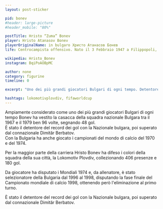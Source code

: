 ```yaml
---
layout: post-sticker

pid: bonev
#header: large-picture
#header_mobile: "80%"

postTitle: Hristo “Zuma” Bonev
player: Hristo Atanasov Bonev
playerOriginalName: in bulgaro Христо Aтанасов Бонев
life: Centrocampista offensivo. Nato il 3 Febbraio 1947 a Filippopoli, Bulgaria.

wikipedia: Hristo_Bonev
instagram: BqiPoAOBpMC

author: none
category: figurine
timeline: 0

excerpt: "Uno dei più grandi giocatori Bulgari di ogni tempo. Detentore del record dei gol con la Nazionale bulgara, poi superato dal connazionale Dimităr Berbatov."

hashtags: lokomotivplovdiv, fifaworldcup
---
```

Ampiamente considerato come uno dei più grandi giocatori Bulgari di ogni tempo Bonev ha vestito la casacca della squadra nazionale Bulgara tra il 1967 e il 1979 ben 96 ​​volte, segnando 48 gol.  
È stato il detentore del record dei gol con la Nazionale bulgara, poi superato dal connazionale Dimităr Berbatov.  
Con la Bulgaria ha anche giocato i campionati del mondo di calcio del 1970 e del 1974.

Per la maggior parte della carriera Hristo Bonev ha difeso i colori della squadra della sua città, la Lokomotiv Plovdiv, collezionando 406 presenze e 180 gol.

Da giocatore ha disputato i Mondiali 1974 e, da allenatore, è stato selezionatore della Bulgaria dal 1996 al 1998, disputando la fase finale del Campionato mondiale di calcio 1998, ottenendo però l'eliminazione al primo turno.

È stato il detentore del record dei gol con la Nazionale bulgara, poi superato dal connazionale Dimităr Berbatov.
